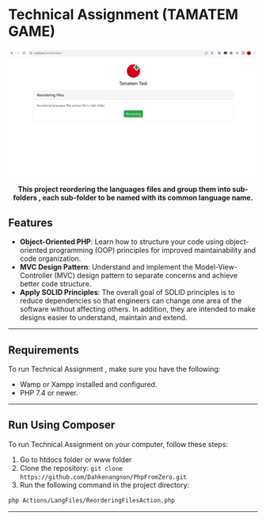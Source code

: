 # Technical Assignment (TAMATEM GAME)

![Banner Image](doc/assets/TamTaskScreen.png)

<p align="center">
  <b>
   This project reordering the languages files and group them into sub-folders , each sub-folder to be named with its common language name.      </b>
</p>

## Features

- **Object-Oriented PHP**: Learn how to structure your code using object-oriented programming (OOP) principles for improved maintainability and code organization.
- **MVC Design Pattern**: Understand and implement the Model-View-Controller (MVC) design pattern to separate concerns and achieve better code structure.
- **Apply SOLID Principles**: The overall goal of SOLID principles is to reduce dependencies so that engineers can change one area of the software without affecting others. In addition, they are intended to make designs easier to understand, maintain and extend.

---
## Requirements

To run Technical Assignment , make sure you have the following:
- Wamp or Xampp installed and configured.
- PHP 7.4 or newer.

---
## Run Using Composer

To run Technical Assignment on your computer, follow these steps:
1. Go to htdocs folder or www folder
1. Clone the repository: `git clone https://github.com/Dahkenangnon/PhpFromZero.git`
2. Run the following command in the project directory:
```bash
php Actions/LangFiles/ReorderingFilesAction.php
```

---
